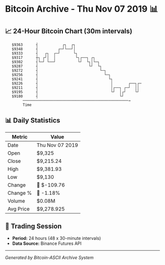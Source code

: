 # Bitcoin Archive - Thu Nov 07 2019 📊

## 📈 24-Hour Bitcoin Chart (30m intervals)

```
   $9363      ┤           ┌┐  ┌┐                               
   $9348      ┤         ┌─┘└──┘│                               
   $9333      ┤   ┌┐  ┌─┘      └┐                              
   $9317      ┼┐ ┌┘│  │         └┐┌──┐ ┌┐                      
   $9302      ┤└─┘ └──┘          └┘  └┐│└─┐                    
   $9287      ┤                       └┘  └┐                   
   $9272      ┤                            └─┐                 
   $9256      ┤                              └─┐               
   $9241      ┤                                └┐              
   $9226      ┤                                 │       ┌──┐┌─ 
   $9211      ┤                                 │┌──┐ ┌─┘  ││  
   $9195      ┤                                 └┘  │┌┘    └┘  
   $9180      ┤                                     └┘         
        ────────────────────────────────────────────────→
        Time
```

## 📊 Daily Statistics

| Metric | Value |
|--------|-------|
| Date | Thu Nov 07 2019 |
| Open | $9,325 |
| Close | $9,215.24 |
| High | $9,381.93 |
| Low | $9,130 |
| Change | 🔴 $-109.76 |
| Change % | 🔴 -1.18% |
| Volume | $0.08M |
| Avg Price | $9,278.925 |

## 📅 Trading Session

- **Period:** 24 hours (48 x 30-minute intervals)
- **Data Source:** Binance Futures API

---
*Generated by Bitcoin-ASCII Archive System*
